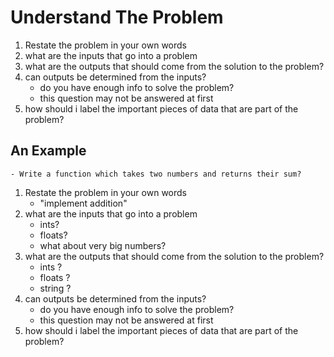 # Understand The Problem
1. Restate the problem in your own words
2. what are the inputs that go into a problem
3. what are the outputs that should come from the solution to the problem?
4. can outputs be determined from the inputs?
    - do you have enough info to solve the problem?
    - this question may not be answered at first
5. how should i label the important pieces of data that are part of the problem?

## An Example
    - Write a function which takes two numbers and returns their sum?
1. Restate the problem in your own words
    - "implement addition"
2. what are the inputs that go into a problem
    - ints?
    - floats?
    - what about very big numbers?
3. what are the outputs that should come from the solution to the problem?
    - ints ?
    - floats ?
    - string ?
4. can outputs be determined from the inputs?
    - do you have enough info to solve the problem?
    - this question may not be answered at first
5. how should i label the important pieces of data that are part of the problem?
